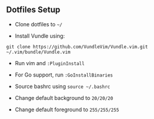 ## Dotfiles Setup

- Clone dotfiles to `~/`

- Install Vundle using:
 
```
git clone https://github.com/VundleVim/Vundle.vim.git ~/.vim/bundle/Vundle.vim
```

- Run vim and `:PluginInstall`

- For Go support, run `:GoInstallBinaries`

- Source bashrc using `source ~/.bashrc`

- Change default background to `20/20/20`

- Change default foreground to `255/255/255`
